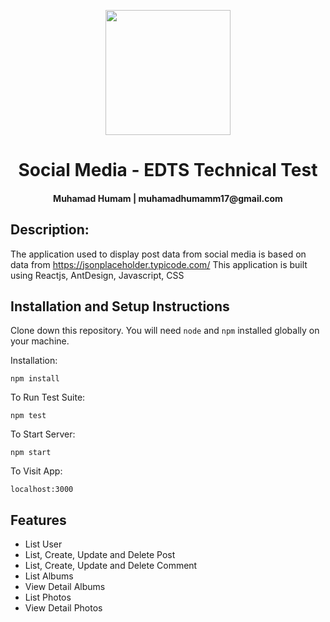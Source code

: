 <p align="center">
  <a href="https://edts-humam.herokuapp.com/">
    <img width="200" src="https://edts-humam.herokuapp.com/images/edts-logo.png">
  </a>
</p>


<h1 align="center">Social Media - EDTS Technical Test</h1>
<h4 align="center">Muhamad Humam | muhamadhumamm17@gmail.com</h4>

## Description:

The application used to display post data from social media is based on data from https://jsonplaceholder.typicode.com/
This application is built using Reactjs, AntDesign, Javascript, CSS

## Installation and Setup Instructions

Clone down this repository. You will need `node` and `npm` installed globally on your machine.  

Installation:

`npm install`  

To Run Test Suite:  

`npm test`  

To Start Server:

`npm start`  

To Visit App:

`localhost:3000` 

## Features

- List User
- List, Create, Update and Delete Post
- List, Create, Update and Delete Comment
- List Albums
- View Detail Albums
- List Photos
- View Detail Photos
